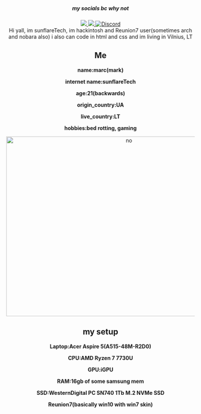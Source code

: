 <br clear="both" />
<div align="center">
  <h5>my socials bc why not</h5>
  <a href="https://t.me/sunflaresbunker" target="_blank">
    <img
      src="https://img.shields.io/badge/Telegram-2CA5E0?style=for-the-badge&logo=telegram&logoColor=white"
    />
  </a>
  <a
    href="https://www.tiktok.com/@thinkdifferent.official?_t=ZN-8v62PH8Yzlm&_r=1"
    target="_blank"
  >
    <img
      src="https://img.shields.io/badge/tiktok-%235865F2.svg?style=for-the-badge&logo=tiktok&logoColor=black"
    />
  </a>
  <a href="https://discord.gg/RFFZ7MRQBH" target="_blank">
    <img
      alt="Discord"
      src="https://img.shields.io/discord/1324795643402649651?style=for-the-badge&logo=discord&label=Discord&color=5865F2"
    />
  </a>
</div>
<div class="header" align="center">
  Hi yall, im sunflareTech, im hackintosh and Reunion7 user(sometimes arch and
  nobara also) i also can code in html and css and im living in Vilnius, LT
</div>
<h2 align="center">Me</h2>
<div align="center">
  <p><b>name:marc(mark)</b></p>
  <p><b>internet name:sunflareTech</b></p>
  <p><b>age:21(backwards)</b></p>
  <p><b>origin_country:UA</b></p>
  <p><b>live_country:LT</b></p>
  <p><b>hobbies:bed rotting, gaming</b></p>
</div>
<div align="center">
  <img
    src="https://i.imgur.com/J0kulGZ.jpeg"
    height="480"
    width="640"
    alt="no"
  />
</div>
<h2 align="center">my setup</h2>
<div align="center">
  <p><b>Laptop:Acer Aspire 5(A515-48M-R2D0)</b></p>
  <p><b>CPU:AMD Ryzen 7 7730U</b></p>
  <p><b>GPU:iGPU</b></p>
  <p><b>RAM:16gb of some samsung mem</b></p>
  <p><b>SSD:WesternDigital PC SN740 1Tb M.2 NVMe SSD</b></p>
  <p><b>Reunion7(basically win10 with win7 skin)</b></p>
</div>
